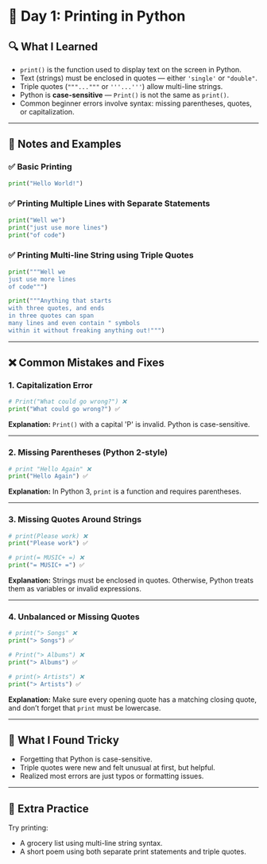 # 🐍 Day 1: Printing in Python

## 🔍 What I Learned
- `print()` is the function used to display text on the screen in Python.
- Text (strings) must be enclosed in quotes — either `'single'` or `"double"`.
- Triple quotes (`"""..."""` or `'''...'''`) allow multi-line strings.
- Python is **case-sensitive** — `Print()` is not the same as `print()`.
- Common beginner errors involve syntax: missing parentheses, quotes, or capitalization.

---

## 🧠 Notes and Examples

### ✅ Basic Printing
```python
print("Hello World!")
```

### ✅ Printing Multiple Lines with Separate Statements
```python
print("Well we")
print("just use more lines")
print("of code")
```

### ✅ Printing Multi-line String using Triple Quotes
```python
print("""Well we
just use more lines
of code""")
```

```python
print("""Anything that starts
with three quotes, and ends
in three quotes can span
many lines and even contain " symbols
within it without freaking anything out!""")
```

---

## ❌ Common Mistakes and Fixes

### 1. Capitalization Error
```python
# Print("What could go wrong?") ❌
print("What could go wrong?") ✅
```
**Explanation:** `Print()` with a capital 'P' is invalid. Python is case-sensitive.

---

### 2. Missing Parentheses (Python 2-style)
```python
# print "Hello Again" ❌
print("Hello Again") ✅
```
**Explanation:** In Python 3, `print` is a function and requires parentheses.

---

### 3. Missing Quotes Around Strings
```python
# print(Please work) ❌
print("Please work") ✅

# print(= MUSIC+ =) ❌
print("= MUSIC+ =") ✅
```
**Explanation:** Strings must be enclosed in quotes. Otherwise, Python treats them as variables or invalid expressions.

---

### 4. Unbalanced or Missing Quotes
```python
# print("> Songs" ❌
print("> Songs") ✅

# Print("> Albums") ❌
print("> Albums") ✅

# print(> Artists") ❌
print("> Artists") ✅
```
**Explanation:** Make sure every opening quote has a matching closing quote, and don’t forget that `print` must be lowercase.

---

## 🤔 What I Found Tricky
- Forgetting that Python is case-sensitive.
- Triple quotes were new and felt unusual at first, but helpful.
- Realized most errors are just typos or formatting issues.

---

## 🌱 Extra Practice
Try printing:
- A grocery list using multi-line string syntax.
- A short poem using both separate print statements and triple quotes.
